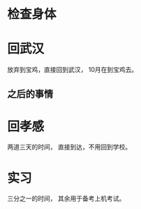 # 检查身体
# 回武汉
放弃到宝鸡，直接回到武汉， 10月在到宝鸡去。

## 之后的事情
# 回孝感
两道三天的时间， 直接到达，不用回到学校。
# 实习
三分之一的时间， 其余用于备考上机考试。

